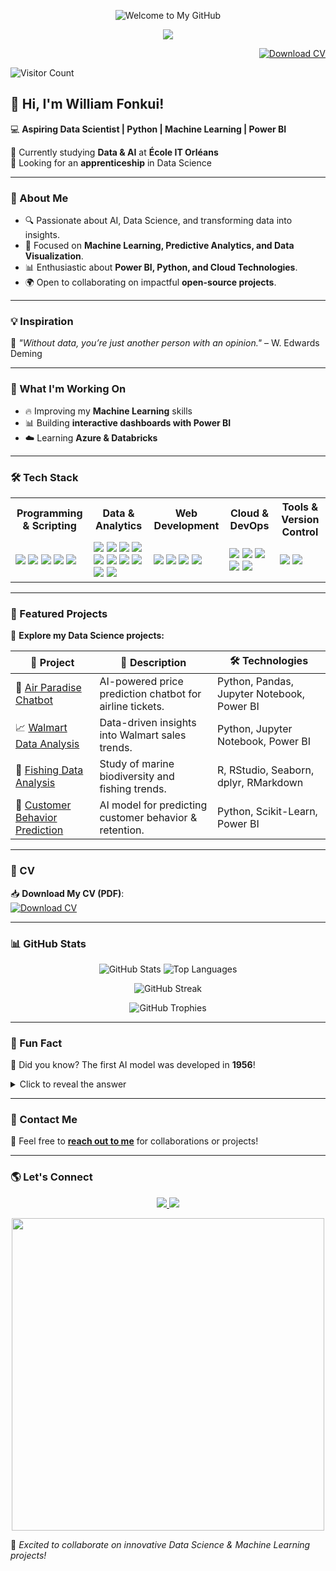 <p align="center">
  <img src="https://capsule-render.vercel.app/api?type=wave&color=gradient&height=150&section=header&text=Welcome%20to%20My%20GitHub!&fontSize=30&fontColor=333333&animation=fadeIn" alt="Welcome to My GitHub">
</p>

<p align="center">
  <img src="https://readme-typing-svg.herokuapp.com/?lines=Welcome+to+my+GitHub!;Aspiring+Data+Scientist;Machine+Learning+Enthusiast;Power+BI+Developer&center=true&width=500&height=50">
</p>

<!-- Button to download CV (placed top-right) -->
<p align="right">
  <a href="https://github.com/liam237/liam237/blob/main/William_Fonkui.pdf" target="_blank">
    <img src="https://img.shields.io/badge/📄%20Download%20My%20CV-blue?style=for-the-badge" alt="Download CV"/>
  </a>
</p>

![Visitor Count](https://komarev.com/ghpvc/?username=liam237&color=blue)

## 👋 Hi, I'm William Fonkui!  

💻 **Aspiring Data Scientist | Python | Machine Learning | Power BI**  

🌱 Currently studying **Data & AI** at **École IT Orléans**  
🚀 Looking for an **apprenticeship** in Data Science  

---

### 🚀 About Me
- 🔍 Passionate about AI, Data Science, and transforming data into insights.
- 🎯 Focused on **Machine Learning, Predictive Analytics, and Data Visualization**.
- 📊 Enthusiastic about **Power BI, Python, and Cloud Technologies**.
- 🌍 Open to collaborating on impactful **open-source projects**.

---

### 💡 Inspiration  
📌 *"Without data, you’re just another person with an opinion."* – W. Edwards Deming  

---

### 🚧 What I'm Working On
- 🔥 Improving my **Machine Learning** skills
- 📊 Building **interactive dashboards with Power BI**
- ☁️ Learning **Azure & Databricks**

---

### 🛠 Tech Stack  
<table>
  <tr>
    <th>Programming & Scripting</th>
    <th>Data & Analytics</th>
    <th>Web Development</th>
    <th>Cloud & DevOps</th>
    <th>Tools & Version Control</th>
  </tr>
  <tr>
    <td>
      <img src="https://img.shields.io/badge/Python-3776AB?style=flat&logo=python&logoColor=white">
      <img src="https://img.shields.io/badge/R-276DC3?style=flat&logo=r&logoColor=white">
      <img src="https://img.shields.io/badge/SQL-CC2927?style=flat&logo=microsoftsqlserver&logoColor=white">
      <img src="https://img.shields.io/badge/JavaScript-F7DF1E?style=flat&logo=javascript&logoColor=black">
      <img src="https://img.shields.io/badge/PHP-777BB4?style=flat&logo=php&logoColor=white">
    </td>
    <td>
      <img src="https://img.shields.io/badge/Pandas-150458?style=flat&logo=pandas&logoColor=white">
      <img src="https://img.shields.io/badge/NumPy-013243?style=flat&logo=numpy&logoColor=white">
      <img src="https://img.shields.io/badge/ScikitLearn-F7931E?style=flat&logo=scikitlearn&logoColor=white">
      <img src="https://img.shields.io/badge/Seaborn-007FFF?style=flat&logo=seaborn&logoColor=white">
      <img src="https://img.shields.io/badge/Matplotlib-11557C?style=flat&logo=matplotlib&logoColor=white">
      <img src="https://img.shields.io/badge/XGBoost-FF7F00?style=flat&logo=xgboost&logoColor=white">
      <img src="https://img.shields.io/badge/Random%20Forest-228B22?style=flat">
      <img src="https://img.shields.io/badge/Linear%20Regression-0000FF?style=flat">
      <img src="https://img.shields.io/badge/Neural%20Networks-FF4500?style=flat">
      <img src="https://img.shields.io/badge/Power%20BI-F2C811?style=flat&logo=powerbi&logoColor=white">
    </td>
    <td>
      <img src="https://img.shields.io/badge/Django-092E20?style=flat&logo=django&logoColor=white">
      <img src="https://img.shields.io/badge/React%20Native-61DAFB?style=flat&logo=react&logoColor=black">
      <img src="https://img.shields.io/badge/Node.js-339933?style=flat&logo=node.js&logoColor=white">
      <img src="https://img.shields.io/badge/Laravel-FF2D20?style=flat&logo=laravel&logoColor=white">
    </td>
    <td>
      <img src="https://img.shields.io/badge/Microsoft%20Azure-0078D4?style=flat&logo=microsoftazure&logoColor=white">
      <img src="https://img.shields.io/badge/Databricks-FF3621?style=flat&logo=databricks&logoColor=white">
      <img src="https://img.shields.io/badge/Docker-2496ED?style=flat&logo=docker&logoColor=white">
      <img src="https://img.shields.io/badge/Kubernetes-326CE5?style=flat&logo=kubernetes&logoColor=white">
      <img src="https://img.shields.io/badge/CI/CD-FF9900?style=flat">
    </td>
    <td>
      <img src="https://img.shields.io/badge/Git-F05032?style=flat&logo=git&logoColor=white">
      <img src="https://img.shields.io/badge/GitHub-181717?style=flat&logo=github&logoColor=white">
    </td>
  </tr>
</table>

---

### 📂 Featured Projects  
🚀 **Explore my Data Science projects:**  

| 🚀 Project | 📝 Description | 🛠 Technologies |
|-----------|-------------|----------------|
| 🛒 [Air Paradise Chatbot](https://github.com/liam237/air_paradise_chatbot) | AI-powered price prediction chatbot for airline tickets. | Python, Pandas, Jupyter Notebook, Power BI |
| 📈 [Walmart Data Analysis](https://github.com/liam237/walmart-data-analysis) | Data-driven insights into Walmart sales trends. | Python, Jupyter Notebook, Power BI |
| 🎣 [Fishing Data Analysis](https://github.com/liam237/fishing-data-analysis) | Study of marine biodiversity and fishing trends. | R, RStudio, Seaborn, dplyr, RMarkdown |
| 🤖 [Customer Behavior Prediction](https://github.com/liam237/customer-behavior-prediction) | AI model for predicting customer behavior & retention. | Python, Scikit-Learn, Power BI |

---

### 📄 CV

📥 **Download My CV (PDF)**:  
[![Download CV](https://img.shields.io/badge/Télécharger-CV-blue)](https://github.com/liam237/liam237/blob/main/William_Fonkui.pdf)

---

### 📊 GitHub Stats  
<p align="center">
  <img src="https://github-readme-stats.vercel.app/api?username=liam237&show_icons=true&theme=radical" alt="GitHub Stats" />
  <img src="https://github-readme-stats.vercel.app/api/top-langs/?username=liam237&layout=compact&theme=radical" alt="Top Languages" />
</p>

<p align="center">
  <img src="https://github-readme-streak-stats.herokuapp.com/?user=liam237&theme=radical" alt="GitHub Streak" />
</p>

<p align="center">
  <img src="https://github-profile-trophy.vercel.app/?username=liam237&theme=radical&margin-w=15&no-frame=true" alt="GitHub Trophies" />
</p>

---

### 🤯 Fun Fact  
🧠 Did you know? The first AI model was developed in **1956**!
<details>
  <summary>Click to reveal the answer</summary>
  🔍 **A:** The first AI model was developed in **1956**, during the Dartmouth Workshop, which marked the birth of Artificial Intelligence!
</details>

---

### 📩 Contact Me  
💬 Feel free to **[reach out to me](mailto:williamfonkui@outlook.fr)** for collaborations or projects!  

---

### 🌎 Let's Connect  
<p align="center">
  <a href="https://www.linkedin.com/in/data-williamfonkui/">
    <img src="https://img.shields.io/badge/LinkedIn-Connect-blue?logo=linkedin" />
  </a>
  <a href="https://github.com/liam237">
    <img src="https://img.shields.io/badge/GitHub-Follow-black?logo=github" />
  </a>
</p>

<p align="center">
  <img src="https://media.giphy.com/media/xT9IgzoKnwFNmISR8I/giphy.gif" width="500">
</p>

🚀 *Excited to collaborate on innovative Data Science & Machine Learning projects!*

